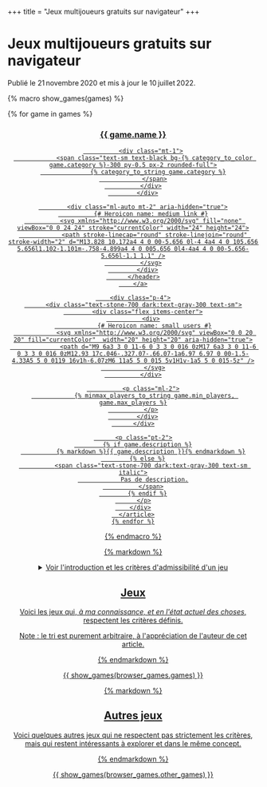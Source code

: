 +++
title = "Jeux multijoueurs gratuits sur navigateur"
+++

# Jeux multijoueurs gratuits sur navigateur

Publié le 21 novembre 2020 et mis à jour le 10 juillet 2022.

{% macro show_games(games) %}
  <div class="grid grid-cols-1 gap-6 sm:grid-cols-2 lg:grid-cols-3">
    {% for game in games %}
      <article class="bg-stone-100 dark:bg-gray-600 rounded shadow-lg">
        <a href="{{ game.url }}" class="block p-4 pt-2 bg-stone-200 dark:bg-gray-700 rounded-t transition hover:bg-stone-300 dark:hover:bg-gray-900 focus-visible:outline-none focus-visible:ring">
          <header class="flex">
            <div>
              <h3 class="underline font-bold text-xl">
                {{ game.name }}
              </h3>

              <div class="mt-1">
                <span class="text-sm text-black bg-{% category_to_color game.category %}-300 py-0.5 px-2 rounded-full">
                  {% category_to_string game.category %}
                </span>
              </div>
            </div>

            <div class="ml-auto mt-2" aria-hidden="true">
              {# Heroicon name: medium link #}
              <svg xmlns="http://www.w3.org/2000/svg" fill="none" viewBox="0 0 24 24" stroke="currentColor" width="24" height="24">
                <path stroke-linecap="round" stroke-linejoin="round" stroke-width="2" d="M13.828 10.172a4 4 0 00-5.656 0l-4 4a4 4 0 105.656 5.656l1.102-1.101m-.758-4.899a4 4 0 005.656 0l4-4a4 4 0 00-5.656-5.656l-1.1 1.1" />
              </svg>
            </div>
          </header>
        </a>

        <div class="p-4">
          <div class="text-stone-700 dark:text-gray-300 text-sm">
            <div class="flex items-center">
              <div>
                {# Heroicon name: small users #}
                <svg xmlns="http://www.w3.org/2000/svg" viewBox="0 0 20 20" fill="currentColor"  width="20" height="20" aria-hidden="true">
                  <path d="M9 6a3 3 0 11-6 0 3 3 0 016 0zM17 6a3 3 0 11-6 0 3 3 0 016 0zM12.93 17c.046-.327.07-.66.07-1a6.97 6.97 0 00-1.5-4.33A5 5 0 0119 16v1h-6.07zM6 11a5 5 0 015 5v1H1v-1a5 5 0 015-5z" />
                </svg>
              </div>

              <p class="ml-2">
                {% minmax_players_to_string game.min_players, game.max_players %}
              </p>
            </div>
          </div>

          <p class="pt-2">
            {% if game.description %}
              {% markdown %}{{ game.description }}{% endmarkdown %}
            {% else %}
              <span class="text-stone-700 dark:text-gray-300 text-sm italic">
                Pas de description.
              </span>
            {% endif %}
          </p>
        </div>
      </article>
    {% endfor %}
  </div>
{% endmacro %}

{% markdown %}

<details class="group bg-white dark:bg-gray-900 rounded">
  <summary class="cursor-pointer bg-stone-200 dark:bg-gray-700 p-3 rounded group-open:rounded-none group-open:rounded-t transition hover:bg-stone-300 dark:hover:bg-gray-600 focus-visible:outline-none focus-visible:ring">
    Voir l'introduction et les critères d'admissibilité d'un jeu
  </summary>

  <div class="p-4">

  Parfois, il arrive qu'on souhaite jouer avec des amis ou des connaissances à
  des jeux, que ce soit en vocal ou non. Cela est possible avec tous les jeux en
  ligne. Mais ici, on va s'intéresser au genre très particulier du jeu en ligne
  facilement accessible, auquel on accède gratuitement via le navigateur.

  ## Critères

  Voici les critères que j'ai mis en place pour accepter un jeu ou non : le jeu
  doit être accessible via un navigateur, être gratuit et être jouable sans
  création de compte.

  - **Être accessible via un navigateur**, comme ça tout le monde peut jouer,
    peu importe le système d'exploitation, sans perdre de temps à devoir
    installer un jeu ;
  - **Être gratuit**, pour être sûr que ça convienne à toutes les bourses et ne
    pas perdre du temps à acheter le jeu ;
  - **Pas d'obligation de créer un compte**, pour ne pas perdre de temps et ne
    pas donner ses informations personnelles ;
  - **Avoir la possibilité de créer des salons privés**, pour pouvoir jouer
    seulement entre amis ;
  - **En temps réel (pas d'attente d'évènements côté serveur)**, pour éviter des
    limitations artificielles ;
  - **Jouable dès 2 joueurs**, pour pouvoir jouer avec un seul ami ;
  - ***Si possible*, être en français**, pour que tout le monde puisse y jouer
    sans avoir de connaissance de l'anglais (ou tout autre langue) ;
  - ***Si possible*, avoir des parties courtes** (ou du moins qui *peuvent* être
    courtes), pour que n'importe qui puisse venir au milieu d'une partie ;
  - ***Si possible*, simple à prendre en main**, pour éviter de perdre du temps
    à devoir expliquer les règles.

  Tous ces critères servent à un objectif commun : rendre l'accès au jeu
  immédiat. On se rend sur le site, on crée une partie privée et on partage le
  lien à ses amis, sans aucune friction.

  </div>
</details>

## Jeux

Voici les jeux qui, *à ma connaissance, et en l'état actuel des choses*,
respectent les critères définis.

Note : le tri est purement arbitraire, à l'appréciation de l'auteur de cet
article.

{% endmarkdown %}

<div class="not-prose">
  {{ show_games(browser_games.games) }}
</div>

{% markdown %}

## Autres jeux

Voici quelques autres jeux qui ne respectent pas strictement les critères, mais
qui restent intéressants à explorer et dans le même concept.

{% endmarkdown %}

<div class="not-prose">
  {{ show_games(browser_games.other_games) }}
</div>
